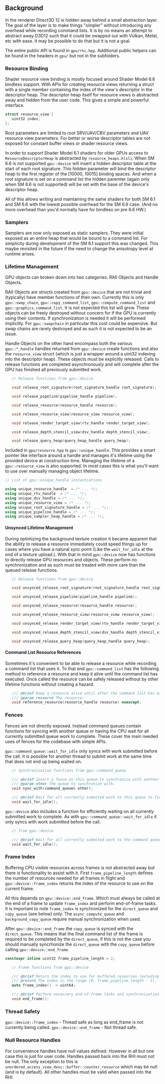 ## Background
In the renderer Direct3D 12 is hidden away behind a small abstraction layer. The goal of the layer is to make things "simpler" without introducing any overhead while recording command lists. It is by no means an attempt to abstract away D3D12 such that it could be swapped out with Vulkan, Metal, etc with ease. It may be possible to do that but it is not a goal.

The entire public API is found in `gpu/rhi.hpp`. Additional public helpers can be found in the headers in `gpu/` but not in the subfolders.

### Resource Binding
Shader resource view binding is mostly focused around Shader Model 6.6 bindless support. With APIs for creating resource views returning a struct with a single member containing the index of the view's descriptor in the descriptor heap. The descriptor heap itself for resource views is abstracted away and hidden from the user code. This gives a simple and powerful interface.

```c++
struct resource_view {
   uint32 index;
};
```

Root parameters are limited to root SRV/UAV/CBV parameters and UAV resource view parameters. For better or worse descriptor tables are not exposed for constant buffer views or shader resource views.

In order to support Shader Model 6.1 shaders for older GPUs access to `ResourceDescriptorHeap` is abstracted by `resource_heaps.hlsli`. When SM 6.6 is not supported `gpu::device` will insert a hidden descriptor table at the start of each root signature. This hidden parameter will bind the descriptor heap to the first register of the [10000, 10015] binding spaces. And when a root signature is set on a command list the hidden paremter (again only when SM 6.6 is not supported) will be set with the base of the device's descriptor heap.

All of this allows writing and maintaining the same shaders for both SM 6.1 and SM 6.6 with the lowest possible overhead for the SM 6.6 case. (And no more overhead than you'd normally have for bindless on pre 6.6 HW.)

### Samplers
Samplers are now only exposed as static samplers. They were initial exposed as an entire heap that would be bound to a command list. For simplicity during development of the SM 6.1 support this was changed. This maybe revisited in the future if the need to change the anisotropy level at runtime arises.

### Lifetime Management
GPU objects can broken down into two categories. RAII Objects and Handle Objects. 

RAII Objects are structs created from `gpu::device` that are not trivial and (typically) have member functions of their own. Currently this is only `gpu::swap_chain`, `gpu::copy_command_list`, `gpu::compute_command_list` and `gpu::graphics_command_list`. It is not expected this list will grow. These objects can be freely destroyed without concern for if the GPU is currently using their contents. If synchronization is needed it will be performed implicitly. For `gpu::swapchain` in particular this cost could be expensive. But swap chains are rarely destroyed and as such it is not expected to be an issue.

Handle Objects on the other hand encompass both the various `gpu::*_handle` handles returned from `gpu::device` create functions and also the `resource_view` struct (which is just a wrapper around a uint32 indexing into the descriptor heap). These objects must be explicitly released. Calls to release functions are completed asynchronously and will complete after the GPU has finished all previously submitted work.

```c++
   // Release functions from gpu::device

   void release_root_signature(root_signature_handle root_signature);

   void release_pipeline(pipeline_handle pipeline);

   void release_resource(resource_handle resource);

   void release_resource_view(resource_view resource_view);

   void release_render_target_view(rtv_handle render_target_view);

   void release_depth_stencil_view(dsv_handle depth_stencil_view);

   void release_query_heap(query_heap_handle query_heap);
```

Included in `gpu/resource.hpp` is `gpu::unique_handle`. This provides a smart pointer like interface around a handle and manages it's lifetime using the provided device at construction time. Managing the lifetime of a `gpu::resource_view` is also supported. In most cases this is what you'll want to use over manually managing object lifetime.

```c++
// List of gpu::unique_handle instantiations

using unique_resource_handle  = /* ... */;
using unique_rtv_handle  = /* ... */;
using unique_dsv_handle = /* ... */;
using unique_resource_view = /* ... */;
using unique_root_signature_handle = /* ... */;
using unique_pipeline_handle = /* ... */;
using unique_sampler_heap_handle = /* ... */;
```

#### Unsynced Lifetime Management
During optimizing the background texture creation it became apparent that the ability to release a resource immediately could speed things up for cases where you have a natural sync point (Like the `wait_for_idle` at the end of a texture upload.). With that in mind `gpu::device` now has functions to directly release GPU resources and objects. These perform no synchronization and as such must be treated with more care than the queued release functions.

```c++
   // Release functions from gpu::device

   void unsynced_release_root_signature(root_signature_handle root_signature);

   void unsynced_release_pipeline(pipeline_handle pipeline);

   void unsynced_release_resource(resource_handle resource);

   void unsynced_release_resource_view(resource_view resource_view);

   void unsynced_release_render_target_view(rtv_handle render_target_view);

   void unsynced_release_depth_stencil_view(dsv_handle depth_stencil_view);

   void unsynced_release_query_heap(query_heap_handle query_heap);
```

#### Command List Resource References
Sometimes it's convenient to be able to release a resource while recording a command list that uses it. To that end `gpu::command_list` has the following method to reference a resource and keep it alive until the command list has executed. Once called the resource can be safely released without by other lifetime functions without creating a hazard.

```c++
   /// @brief Keep a resource alive until after the command list has executed.
   /// @param resource The resource.
   void reference_resource(resource_handle resource) noexcept;
```

### Fences
Fences are not directly exposed. Instead command queues contain functions for syncing with another queue or having the CPU wait for all currently submitted queue work to complete. These cover the main needed uses of fences for the codebase with simple APIs.

`gpu::command_queue::wait_for_idle` only syncs with work submitted before the call. It is possible for another thread to submit work at the same time that does not end up being waited on.

```c++
   // Synchronization functions from gpu::command_queue

   /// @brief Insert a fence on this queue to synchronize with another queue.
   /// @param other The queue to synchronize with.
   void sync_with(command_queue& other);

   /// @brief Wait for all currently submited work to this queue to finish before returning.
   void wait_for_idle();
```

`gpu::device` also includes a function for efficiently waiting on all currently submitted work to complete. As with `gpu::command_queue::wait_for_idle` it only syncs with work submitted before the call.

```c++
   // from gpu::device

   /// @brief Wait for all currently submited work to the command queues to finish before returning
   void wait_for_idle();
```

### Frame Index
Buffering CPU visible resources across frames is not abstracted away but there is functionality to assist with it. First `frame_pipeline_length` defines the number of resources needed for all frames in flight and `gpu::device::frame_index` returns the index of the resource to use on the current frame.

All this depends on `gpu::device::end_frame`. Which must always be called at the end of a frame to update `frame_index` and perform end-of-frame tasks. It is important to note `frame_index` is synchronized for the `direct_queue` and `copy_queue` (see below) only. The `async_compute_queue` and `background_copy_queue` require manual synchronization when used.

After `gpu::device::end_frame` the `copy_queue` is synced with the `direct_queue`. This means that the final command list of the frame is required to be completed by the `direct_queue`, if this is not the case you should manually syncrhonize the `direct_queue` with the `copy_queue` before calling  `gpu::device::end_frame`.

```c++
constexpr inline uint32 frame_pipeline_length = 2;
```

```c++
   // Frame functions from gpu::device

   /// @brief Return the index to use for buffered resources (exluding swap chains) this frame.
   /// @return The index in the range [0, frame_pipeline_length - 1].
   auto frame_index() -> uint64;

   /// @brief Perform necessary end-of-frame tasks and synchronization.
   void end_frame();
```

### Thread Safety

`gpu::device::frame_index` - Thread safe as long as end_frame is not currently being called.
`gpu::device::end_frame` - Not thread safe.


### Null Resource Handles
For convenience handles have null values defined. However in all but one case this is just for user code. Handles passed back into the RHI must not be null. The only exception to this is `unordered_access_view_desc::buffer::counter_resource` which may be null (and is by default). All other handles must be valid when passed into the RHI.

